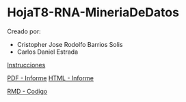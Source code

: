 # HojaT8-RNA-MineriaDeDatos

Creado por:

- Cristopher Jose Rodolfo Barrios Solis
- Carlos Daniel Estrada


[Instrucciones](./HojadeTrabajo8.RNA.2023.pdf)

[PDF - Informe](./RNA.pdf)
[HTML - Informe](./RNA.html)

[RMD - Codigo](./RNA.Rmd)